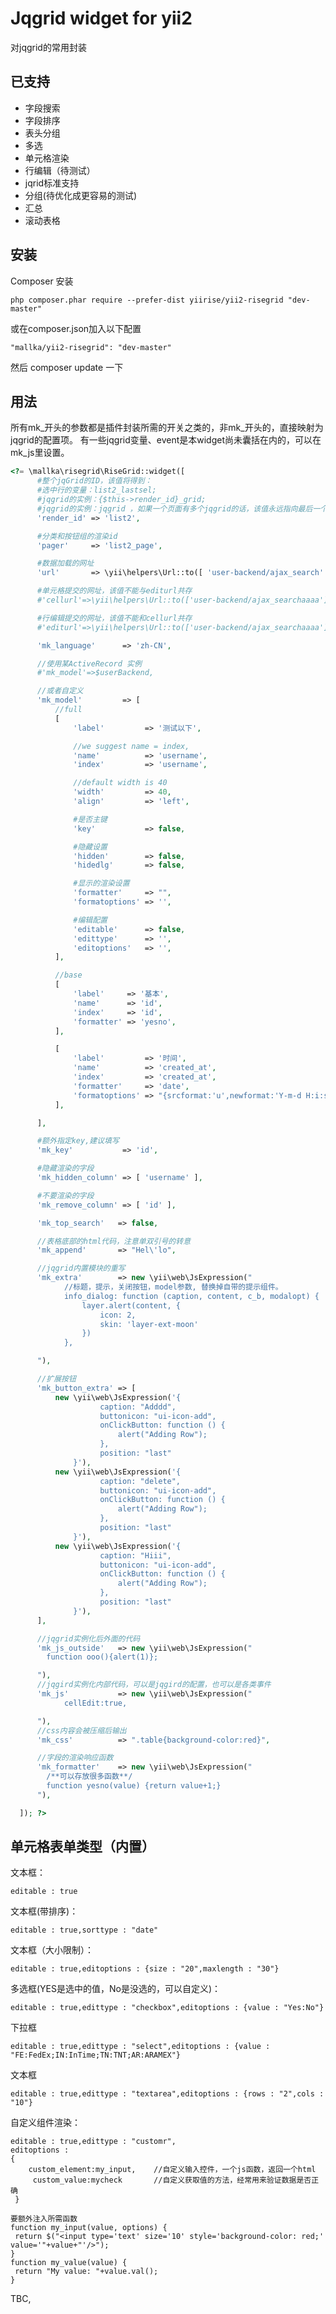 Jqgrid widget for  yii2
=============
对jqgrid的常用封装

已支持
------------
- 字段搜索
- 字段排序
- 表头分组
- 多选
- 单元格渲染
- 行编辑（待测试）
- jqrid标准支持
- 分组(待优化成更容易的测试)
- 汇总
- 滚动表格
  

安装
------------

Composer 安装

```
php composer.phar require --prefer-dist yiirise/yii2-risegrid "dev-master"
```

或在composer.json加入以下配置

```
"mallka/yii2-risegrid": "dev-master"
```

然后 composer update 一下


用法
-----
所有mk_开头的参数都是插件封装所需的开关之类的，非mk_开头的，直接映射为jqgrid的配置项。
有一些jqgrid变量、event是本widget尚未囊括在内的，可以在mk_js里设置。




```php
<?= \mallka\risegrid\RiseGrid::widget([
      #整个jqGrid的ID，该值将得到：
      #选中行的变量：list2_lastsel;
      #jqgrid的实例：{$this->render_id}_grid;
      #jqgrid的实例：jqgrid ，如果一个页面有多个jqgrid的话，该值永远指向最后一个
      'render_id' => 'list2',

      #分类和按钮组的渲染id
      'pager'     => 'list2_page',

      #数据加载的网址
      'url'       => \yii\helpers\Url::to([ 'user-backend/ajax_search' ]),

      #单元格提交的网址，该值不能与editurl共存
      #'cellurl'=>\yii\helpers\Url::to(['user-backend/ajax_searchaaaa']),

      #行编辑提交的网址，该值不能和cellurl共存
      #'editurl'=>\yii\helpers\Url::to(['user-backend/ajax_searchaaaa']),

      'mk_language'      => 'zh-CN',

      //使用某ActiveRecord 实例													
      #'mk_model'=>$userBackend,

      //或者自定义
      'mk_model'         => [
          //full
          [
              'label'         => '测试以下',

              //we suggest name = index,
              'name'          => 'username',
              'index'         => 'username',

              //default width is 40
              'width'         => 40,
              'align'         => 'left',

              #是否主键
              'key'           => false,

              #隐藏设置
              'hidden'        => false,
              'hidedlg'       => false,

              #显示的渲染设置
              'formatter'     => "",
              'formatoptions' => '',

              #编辑配置
              'editable'      => false,
              'edittype'      => '',
              'editoptions'   => '',
          ],

          //base
          [
              'label'     => '基本',
              'name'      => 'id',
              'index'     => 'id',
              'formatter' => 'yesno',
          ],

          [
              'label'         => '时间',
              'name'          => 'created_at',
              'index'         => 'created_at',
              'formatter'     => 'date',
              'formatoptions' => "{srcformat:'u',newformat:'Y-m-d H:i:s'}",
          ],

      ],

      #额外指定key,建议填写
      'mk_key'           => 'id',

      #隐藏渲染的字段
      'mk_hidden_column' => [ 'username' ],

      #不要渲染的字段
      'mk_remove_column' => [ 'id' ],

      'mk_top_search'   => false,

      //表格底部的html代码，注意单双引号的转意
      'mk_append'       => "Hel\'lo",

      //jqgrid内置模块的重写
      'mk_extra'        => new \yii\web\JsExpression("
            //标题，提示，关闭按钮，model参数, 替换掉自带的提示组件。
            info_dialog: function (caption, content, c_b, modalopt) {
                layer.alert(content, {
                    icon: 2,
                    skin: 'layer-ext-moon'
                })
            },

      "),

      //扩展按钮
      'mk_button_extra' => [
          new \yii\web\JsExpression('{
                    caption: "Adddd",
                    buttonicon: "ui-icon-add",
                    onClickButton: function () {
                        alert("Adding Row");
                    },
                    position: "last"
              }'),
          new \yii\web\JsExpression('{
                    caption: "delete",
                    buttonicon: "ui-icon-add",
                    onClickButton: function () {
                        alert("Adding Row");
                    },
                    position: "last"
              }'),
          new \yii\web\JsExpression('{
                    caption: "Hiii",
                    buttonicon: "ui-icon-add",
                    onClickButton: function () {
                        alert("Adding Row");
                    },
                    position: "last"
              }'),
      ],

      //jqgrid实例化后外面的代码
      'mk_js_outside'   => new \yii\web\JsExpression("
        function ooo(){alert(1)};

      "),
      //jqgird实例化内部代码，可以是jqgird的配置，也可以是各类事件
      'mk_js'           => new \yii\web\JsExpression("
            cellEdit:true,

      "),
      //css内容会被压缩后输出
      'mk_css'          => ".table{background-color:red}",

      //字段的渲染响应函数
      'mk_formatter'    => new \yii\web\JsExpression("
        /**可以存放很多函数**/
        function yesno(value) {return value+1;}
      "),

  ]); ?>
```



单元格表单类型（内置）
----

文本框：

```editable : true```

文本框(带排序)：

```editable : true,sorttype : "date"```

文本框（大小限制）：

```editable : true,editoptions : {size : "20",maxlength : "30"}```

多选框(YES是选中的值，No是没选的，可以自定义)：

```editable : true,edittype : "checkbox",editoptions : {value : "Yes:No"}```


下拉框

```editable : true,edittype : "select",editoptions : {value : "FE:FedEx;IN:InTime;TN:TNT;AR:ARAMEX"}```

文本框

```editable : true,edittype : "textarea",editoptions : {rows : "2",cols : "10"}```

自定义组件渲染：
```
editable : true,edittype : "customr",
editoptions :
{
    custom_element:my_input,    //自定义输入控件，一个js函数，返回一个html
     custom_value:mycheck       //自定义获取值的方法，经常用来验证数据是否正确
 }
 
要额外注入所需函数
function my_input(value, options) {
 return $("<input type='text' size='10' style='background-color: red;' value='"+value+"'/>");
}
function my_value(value) {
 return "My value: "+value.val();
}
```

TBC,
